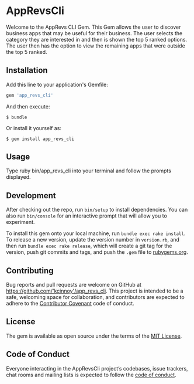 # AppRevsCli

Welcome to the AppRevs CLI Gem. This Gem allows the user to discover business apps that may be useful for their business. The user selects the category they are interested in and then is shown the top 5 ranked options. The user then has the option to view the remaining apps that were outside the top 5 ranked.

## Installation

Add this line to your application's Gemfile:

```ruby
gem 'app_revs_cli'
```

And then execute:

    $ bundle

Or install it yourself as:

    $ gem install app_revs_cli

## Usage

Type ruby bin/app_revs_cli into your terminal and follow the prompts displayed.

## Development

After checking out the repo, run `bin/setup` to install dependencies. You can also run `bin/console` for an interactive prompt that will allow you to experiment.

To install this gem onto your local machine, run `bundle exec rake install`. To release a new version, update the version number in `version.rb`, and then run `bundle exec rake release`, which will create a git tag for the version, push git commits and tags, and push the `.gem` file to [rubygems.org](https://rubygems.org).

## Contributing

Bug reports and pull requests are welcome on GitHub at https://github.com/'kcinnoy'/app_revs_cli. This project is intended to be a safe, welcoming space for collaboration, and contributors are expected to adhere to the [Contributor Covenant](http://contributor-covenant.org) code of conduct.

## License

The gem is available as open source under the terms of the [MIT License](https://opensource.org/licenses/MIT).

## Code of Conduct

Everyone interacting in the AppRevsCli project’s codebases, issue trackers, chat rooms and mailing lists is expected to follow the [code of conduct](https://github.com/'kcinnoy'/app_revs_cli/blob/master/CODE_OF_CONDUCT.md).
